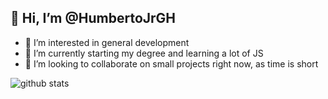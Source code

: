## 👋 Hi, I’m @HumbertoJrGH
- 👀 I’m interested in general development
- 🌱 I’m currently starting my degree and learning a lot of JS
- 💞️ I’m looking to collaborate on small projects right now, as time is short

![github stats](https://github-readme-stats.anuraghazra1.vercel.app/api/top-langs/?username=HumbertoJrGH&layout=compact&show_icons=true&theme=synthwave)

